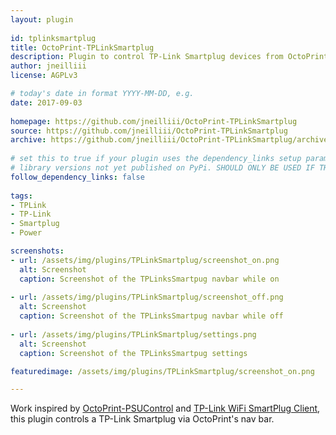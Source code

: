 ```yaml
---
layout: plugin
    
id: tplinksmartplug
title: OctoPrint-TPLinkSmartplug
description: Plugin to control TP-Link Smartplug devices from OctoPrint web interface.
author: jneilliii
license: AGPLv3

# today's date in format YYYY-MM-DD, e.g.
date: 2017-09-03
    
homepage: https://github.com/jneilliii/OctoPrint-TPLinkSmartplug
source: https://github.com/jneilliii/OctoPrint-TPLinkSmartplug
archive: https://github.com/jneilliii/OctoPrint-TPLinkSmartplug/archive/master.zip
    
# set this to true if your plugin uses the dependency_links setup parameter to include
# library versions not yet published on PyPi. SHOULD ONLY BE USED IF THERE IS NO OTHER OPTION!
follow_dependency_links: false
    
tags:
- TPLink
- TP-Link
- Smartplug
- Power

screenshots: 
- url: /assets/img/plugins/TPLinkSmartplug/screenshot_on.png
  alt: Screenshot
  caption: Screenshot of the TPLinksSmartpug navbar while on
  
- url: /assets/img/plugins/TPLinkSmartplug/screenshot_off.png
  alt: Screenshot
  caption: Screenshot of the TPLinksSmartpug navbar while off
  
- url: /assets/img/plugins/TPLinkSmartplug/settings.png
  alt: Screenshot
  caption: Screenshot of the TPLinksSmartpug settings

featuredimage: /assets/img/plugins/TPLinkSmartplug/screenshot_on.png

---
```

    
Work inspired by [OctoPrint-PSUControl](https://github.com/kantlivelong/OctoPrint-PSUControl) and [TP-Link WiFi SmartPlug Client](https://github.com/softScheck/tplink-smartplug), this plugin controls a TP-Link Smartplug via OctoPrint's nav bar. 

